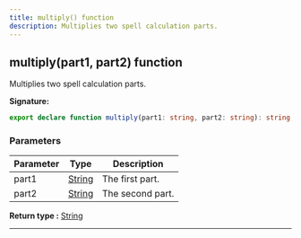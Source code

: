 ```yaml
---
title: multiply() function
description: Multiplies two spell calculation parts.
---
```


## multiply(part1, part2) function

Multiplies two spell calculation parts.

**Signature:**

```ts
export declare function multiply(part1: string, part2: string): string;
```

### Parameters

| Parameter | Type | Description |
| --------- | ---- | ----------- |
| part1 | [String](https://developer.mozilla.org/en-US/docs/Web/JavaScript/Reference/Global_Objects/String) | The first part. |
| part2 | [String](https://developer.mozilla.org/en-US/docs/Web/JavaScript/Reference/Global_Objects/String) | The second part. |


**Return type :** [String](https://developer.mozilla.org/en-US/docs/Web/JavaScript/Reference/Global_Objects/String)

---

